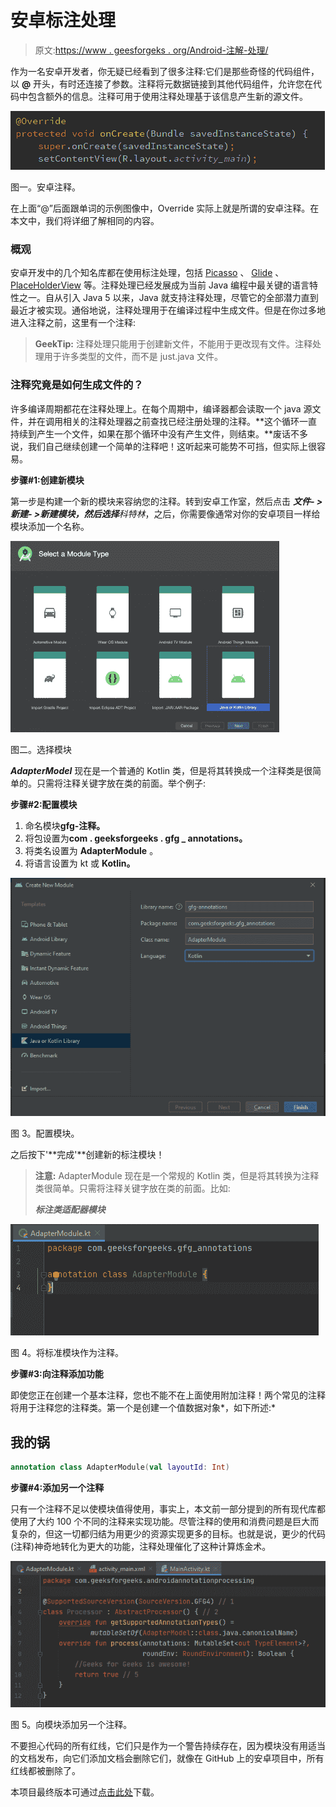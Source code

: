 # 安卓标注处理

> 原文:[https://www . geesforgeks . org/Android-注解-处理/](https://www.geeksforgeeks.org/android-annotation-processing/)

作为一名安卓开发者，你无疑已经看到了很多注释:它们是那些奇怪的代码组件，以 **@** 开头，有时还连接了参数。注释将元数据链接到其他代码组件，允许您在代码中包含额外的信息。注释可用于使用注释处理基于该信息产生新的源文件。

![](img/15e50b24cebfd2d62da5cea0ef457c42.png)

图一。安卓注释。

在上面“@”后面跟单词的示例图像中，Override 实际上就是所谓的安卓注释。在本文中，我们将详细了解相同的内容。

### 概观

安卓开发中的几个知名库都在使用标注处理，包括 [Picasso](https://www.geeksforgeeks.org/how-to-use-picasso-image-loader-library-in-android/) 、 [Glide](https://www.geeksforgeeks.org/image-loading-caching-library-android-set-2/) 、 [PlaceHolderView](https://www.geeksforgeeks.org/android-view-evolution-placeholderview/) 等。注释处理已经发展成为当前 Java 编程中最关键的语言特性之一。自从引入 Java 5 以来，Java 就支持注释处理，尽管它的全部潜力直到最近才被实现。通俗地说，注释处理用于在编译过程中生成文件。但是在你过多地进入注释之前，这里有一个注释:

> **GeekTip:** 注释处理只能用于创建新文件，不能用于更改现有文件。注释处理用于许多类型的文件，而不是 just.java 文件。

### 注释究竟是如何生成文件的？

许多编译周期都花在注释处理上。在每个周期中，编译器都会读取一个 java 源文件，并在调用相关的注释处理器之前查找已经注册处理的注释。**这个循环一直持续到产生一个文件，如果在那个循环中没有产生文件，则结束。**废话不多说，我们自己继续创建一个简单的注释吧！这听起来可能势不可挡，但实际上很容易。

**步骤#1:创建新模块**

第一步是构建一个新的模块来容纳您的注释。转到安卓工作室，然后点击 ***文件- >新建- >新建模块，然后选择**科特林*，之后，你需要像通常对你的安卓项目一样给模块添加一个名称。

![](img/b013c61eca05c0b00070157b1c6b758c.png)

图二。选择模块

***AdapterModel*** 现在是一个普通的 Kotlin 类，但是将其转换成一个注释类是很简单的。只需将注释关键字放在类的前面。举个例子:

**步骤#2:配置模块**

1.  命名模块**gfg-注释。**
2.  将包设置为**com . geeksforgeeks . gfg _ annotations。**
3.  将类名设置为 **AdapterModule** 。
4.  将语言设置为 kt 或 **Kotlin。**

![](img/eb7bf15cf5c27251327f899cee66d635.png)

图 3。配置模块。

之后按下'**完成'**创建新的标注模块！

> **注意:** AdapterModule 现在是一个常规的 Kotlin 类，但是将其转换为注释类很简单。只需将注释关键字放在类的前面。比如:
> 
> ***标注类适配器模块***

![](img/0a70c099efab03582f8f542cfacb7ae2.png)

图 4。将标准模块作为注释。

**步骤#3:向注释添加功能**

即使您正在创建一个基本注释，您也不能不在上面使用附加注释！两个常见的注释将用于注释您的注释类。第一个是创建一个值数据对象*，如下所述:*

## 我的锅

```kt
annotation class AdapterModule(val layoutId: Int)
```

**步骤#4:添加另一个注释**

只有一个注释不足以使模块值得使用，事实上，本文前一部分提到的所有现代库都使用了大约 100 个不同的注释来实现功能。尽管注释的使用和消费问题是巨大而复杂的，但这一切都归结为用更少的资源实现更多的目标。也就是说，更少的代码(注释)神奇地转化为更大的功能，注释处理催化了这种计算炼金术。

![](img/4b83c49a8b8349f5592098cdd1e09f9c.png)

图 5。向模块添加另一个注释。

不要担心代码的所有红线，它们只是作为一个警告持续存在，因为模块没有用适当的文档发布，向它们添加文档会删除它们，就像在 GitHub 上的安卓项目中，所有红线都被删除了。

本项目最终版本可通过[点击此处](https://media.geeksforgeeks.org/wp-content/cdn-uploads/20210719150845/Geeks-for-Geeks-Android-Annotation-main.zip)下载。